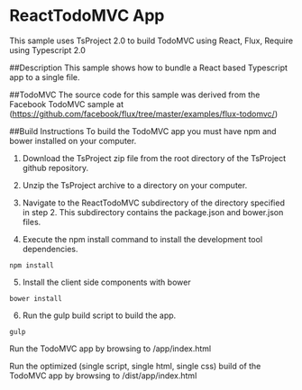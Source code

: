 ﻿# ReactTodoMVC App
This sample uses TsProject 2.0 to build TodoMVC using React, Flux, Require using Typescript 2.0

##Description
This sample shows how to bundle a React based Typescript app to a single file.

##TodoMVC
The source code for this sample was derived from the Facebook TodoMVC sample at (https://github.com/facebook/flux/tree/master/examples/flux-todomvc/)

##Build Instructions
To build the TodoMVC app you must have npm and bower installed on your computer. 

1. Download the TsProject zip file from the root directory of the TsProject github repository.

2. Unzip the TsProject archive to a directory on your computer.

3. Navigate to the ReactTodoMVC subdirectory of the directory specified in step 2. This subdirectory contains the package.json and bower.json files.

4. Execute the npm install command to install the development tool dependencies.
```
npm install
```

5. Install the client side components with bower
```
bower install
```

6. Run the gulp build script to build the app.
```
gulp
```

Run the TodoMVC app by browsing to <server>/app/index.html

Run the optimized (single script, single html, single css) build of the TodoMVC app by browsing to <server>/dist/app/index.html
